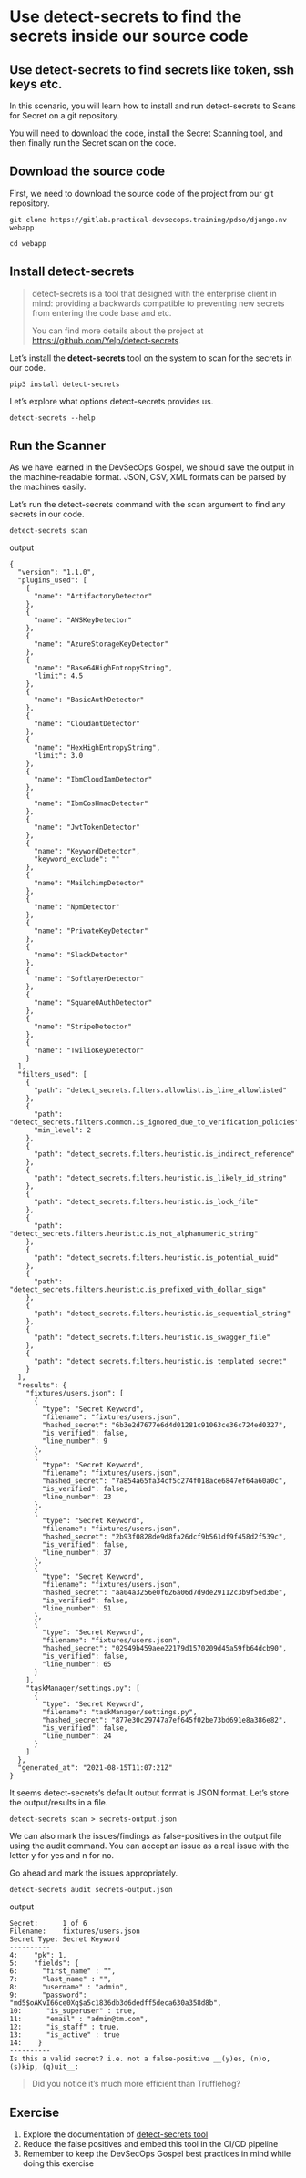 Use detect-secrets to find the secrets inside our source code
================================================================

Use detect-secrets to find secrets like token, ssh keys etc.
----------------------------------------------------------------
In this scenario, you will learn how to install and run detect-secrets to Scans for Secret on a git repository.

You will need to download the code, install the Secret Scanning tool, and then finally run the Secret scan on the code.

Download the source code
----------

First, we need to download the source code of the project from our git repository.

```
git clone https://gitlab.practical-devsecops.training/pdso/django.nv webapp

cd webapp
```

Install detect-secrets
----------

> detect-secrets is a tool that designed with the enterprise client in mind: providing a backwards compatible to preventing new secrets from entering the code base and etc.
> 
> You can find more details about the project at https://github.com/Yelp/detect-secrets.

Let’s install the **detect-secrets** tool on the system to scan for the secrets in our code.

```
pip3 install detect-secrets
```

Let’s explore what options detect-secrets provides us.

```
detect-secrets --help
```

Run the Scanner
----------

As we have learned in the DevSecOps Gospel, we should save the output in the machine-readable format. JSON, CSV, XML formats can be parsed by the machines easily.

Let’s run the detect-secrets command with the scan argument to find any secrets in our code.

```
detect-secrets scan
```
output
```
{
  "version": "1.1.0",
  "plugins_used": [
    {
      "name": "ArtifactoryDetector"
    },
    {
      "name": "AWSKeyDetector"
    },
    {
      "name": "AzureStorageKeyDetector"
    },
    {
      "name": "Base64HighEntropyString",
      "limit": 4.5
    },
    {
      "name": "BasicAuthDetector"
    },
    {
      "name": "CloudantDetector"
    },
    {
      "name": "HexHighEntropyString",
      "limit": 3.0
    },
    {
      "name": "IbmCloudIamDetector"
    },
    {
      "name": "IbmCosHmacDetector"
    },
    {
      "name": "JwtTokenDetector"
    },
    {
      "name": "KeywordDetector",
      "keyword_exclude": ""
    },
    {
      "name": "MailchimpDetector"
    },
    {
      "name": "NpmDetector"
    },
    {
      "name": "PrivateKeyDetector"
    },
    {
      "name": "SlackDetector"
    },
    {
      "name": "SoftlayerDetector"
    },
    {
      "name": "SquareOAuthDetector"
    },
    {
      "name": "StripeDetector"
    },
    {
      "name": "TwilioKeyDetector"
    }
  ],
  "filters_used": [
    {
      "path": "detect_secrets.filters.allowlist.is_line_allowlisted"
    },
    {
      "path": "detect_secrets.filters.common.is_ignored_due_to_verification_policies",
      "min_level": 2
    },
    {
      "path": "detect_secrets.filters.heuristic.is_indirect_reference"
    },
    {
      "path": "detect_secrets.filters.heuristic.is_likely_id_string"
    },
    {
      "path": "detect_secrets.filters.heuristic.is_lock_file"
    },
    {
      "path": "detect_secrets.filters.heuristic.is_not_alphanumeric_string"
    },
    {
      "path": "detect_secrets.filters.heuristic.is_potential_uuid"
    },
    {
      "path": "detect_secrets.filters.heuristic.is_prefixed_with_dollar_sign"
    },
    {
      "path": "detect_secrets.filters.heuristic.is_sequential_string"
    },
    {
      "path": "detect_secrets.filters.heuristic.is_swagger_file"
    },
    {
      "path": "detect_secrets.filters.heuristic.is_templated_secret"
    }
  ],
  "results": {
    "fixtures/users.json": [
      {
        "type": "Secret Keyword",
        "filename": "fixtures/users.json",
        "hashed_secret": "6b3e2d7677e6d4d01281c91063ce36c724ed0327",
        "is_verified": false,
        "line_number": 9
      },
      {
        "type": "Secret Keyword",
        "filename": "fixtures/users.json",
        "hashed_secret": "7a854a65fa34cf5c274f018ace6847ef64a60a0c",
        "is_verified": false,
        "line_number": 23
      },
      {
        "type": "Secret Keyword",
        "filename": "fixtures/users.json",
        "hashed_secret": "2b93f0828de9d8fa26dcf9b561df9f458d2f539c",
        "is_verified": false,
        "line_number": 37
      },
      {
        "type": "Secret Keyword",
        "filename": "fixtures/users.json",
        "hashed_secret": "aa04a3256e0f626a06d7d9de29112c3b9f5ed3be",
        "is_verified": false,
        "line_number": 51
      },
      {
        "type": "Secret Keyword",
        "filename": "fixtures/users.json",
        "hashed_secret": "02949b459aee22179d1570209d45a59fb64dcb90",
        "is_verified": false,
        "line_number": 65
      }
    ],
    "taskManager/settings.py": [
      {
        "type": "Secret Keyword",
        "filename": "taskManager/settings.py",
        "hashed_secret": "877e30c29747a7ef645f02be73bd691e8a386e82",
        "is_verified": false,
        "line_number": 24
      }
    ]
  },
  "generated_at": "2021-08-15T11:07:21Z"
}
```

It seems detect-secrets‘s default output format is JSON format. Let’s store the output/results in a file.

```
detect-secrets scan > secrets-output.json
```

We can also mark the issues/findings as false-positives in the output file using the audit command. You can accept an issue as a real issue with the letter y for yes and n for no.

Go ahead and mark the issues appropriately.

```
detect-secrets audit secrets-output.json
```
output
```
Secret:      1 of 6
Filename:    fixtures/users.json
Secret Type: Secret Keyword
----------
4:    "pk": 1,
5:    "fields": {
6:      "first_name" : "",
7:      "last_name" : "",
8:      "username" : "admin",
9:      "password": "md5$oAKvI66ce0Xq$a5c1836db3d6dedff5deca630a358d8b",
10:      "is_superuser" : true,
11:      "email" : "admin@tm.com",
12:      "is_staff" : true,
13:      "is_active" : true
14:    }
----------
Is this a valid secret? i.e. not a false-positive __(y)es, (n)o, (s)kip, (q)uit__:
```

> Did you notice it’s much more efficient than Trufflehog?

Exercise
----------

1. Explore the documentation of [detect-secrets tool](https://github.com/Yelp/detect-secrets)
2. Reduce the false positives and embed this tool in the CI/CD pipeline
3. Remember to keep the DevSecOps Gospel best practices in mind while doing this exercise
